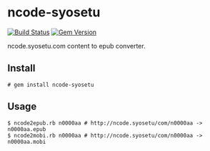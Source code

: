 # ncode-syosetu
[![Build Status](https://travis-ci.org/hogelog/ncode-syosetu.svg?branch=master)](https://travis-ci.org/hogelog/ncode-syosetu)
[![Gem Version](https://badge.fury.io/rb/ncode-syosetu.svg)](http://badge.fury.io/rb/ncode-syosetu)

ncode.syosetu.com content to epub converter.

## Install
```
# gem install ncode-syosetu
```

## Usage
```
$ ncode2epub.rb n0000aa # http://ncode.syosetu/com/n0000aa -> n0000aa.epub
$ ncode2mobi.rb n0000aa # http://ncode.syosetu/com/n0000aa -> n0000aa.mobi
```
